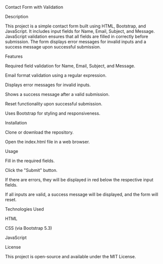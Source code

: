 Contact Form with Validation

Description

This project is a simple contact form built using HTML, Bootstrap, and JavaScript. It includes input fields for Name, Email, Subject, and Message. JavaScript validation ensures that all fields are filled in correctly before submission. The form displays error messages for invalid inputs and a success message upon successful submission.

Features

Required field validation for Name, Email, Subject, and Message.

Email format validation using a regular expression.

Displays error messages for invalid inputs.

Shows a success message after a valid submission.

Reset functionality upon successful submission.

Uses Bootstrap for styling and responsiveness.

Installation

Clone or download the repository.

Open the index.html file in a web browser.

Usage

Fill in the required fields.

Click the "Submit" button.

If there are errors, they will be displayed in red below the respective input fields.

If all inputs are valid, a success message will be displayed, and the form will reset.

Technologies Used

HTML

CSS (via Bootstrap 5.3)

JavaScript

License

This project is open-source and available under the MIT License.

